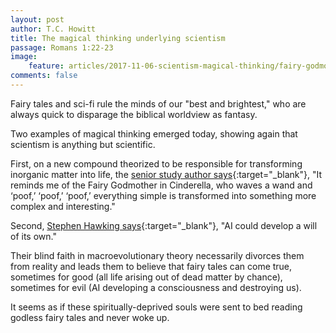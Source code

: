 ```yaml
---
layout: post
author: T.C. Howitt
title: The magical thinking underlying scientism
passage: Romans 1:22-23
image:
    feature: articles/2017-11-06-scientism-magical-thinking/fairy-godmother.png
comments: false
---
```


Fairy tales and sci-fi rule the minds of our "best and brightest," who are always quick to disparage the biblical worldview as fantasy.

Two examples of magical thinking emerged today, showing again that scientism is anything but scientific.

First, on a new compound theorized to be responsible for transforming inorganic matter into life, the [senior study author says](https://futurism.com/scientists-may-have-found-the-chemical-compound-that-started-life/){:target="_blank"}, "It reminds me of the Fairy Godmother in Cinderella, who waves a wand and ‘poof,’ ‘poof,’ ‘poof,’ everything simple is transformed into something more complex and interesting."

Second, [Stephen Hawking says](https://www.forbes.com/sites/johnkoetsier/2017/11/06/stephen-hawking-issues-stern-warning-on-ai-could-be-worst-thing-for-humanity/#24aee153a7c0){:target="_blank"}, "AI could develop a will of its own."

Their blind faith in macroevolutionary theory necessarily divorces them from reality and leads them to believe that fairy tales can come true, sometimes for good (all life arising out of dead matter by chance), sometimes for evil (AI developing a consciousness and destroying us).

It seems as if these spiritually-deprived souls were sent to bed reading godless fairy tales and never woke up.
